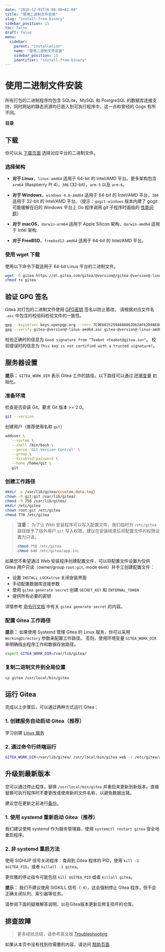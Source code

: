 ```yaml
---
date: "2016-12-01T16:00:00+02:00"
title: "使用二进制文件安装"
slug: "install-from-binary"
sidebar_position: 15
toc: false
draft: false
menu:
  sidebar:
    parent: "installation"
    name: "使用二进制文件安装"
    sidebar_position: 15
    identifier: "install-from-binary"
---
```


# 使用二进制文件安装

所有打包的二进制程序均包含 SQLite，MySQL 和 PostgreSQL 的数据库连接支持，同时网站的静态资源均已嵌入到可执行程序中，这一点和曾经的 Gogs 有所不同。

**目录**


## 下载

你可以从 [下载页面](https://dl.gitea.com/gitea/) 选择对应平台的二进制文件。

### 选择架构

- **对于 Linux**，`linux-amd64` 适用于 64-bit 的 Intel/AMD 平台。更多架构包含 `arm64` (Raspberry PI 4)，`386` (32-bit)，`arm-5` 以及 `arm-6`。

- **对于 Windows**，`windows-4.0-amd64` 适用于 64-bit 的 Intel/AMD 平台，`386` 适用于 32-bit 的 Intel/AMD 平台。（提示：`gogit-windows` 版本内建了 gogit 可能缓解在旧的 Windows 平台上 Go 程序调用 git 子程序时面临的 [性能问题](https://github.com/go-gitea/gitea/pull/15482)）

- **对于 macOS**，`darwin-arm64` 适用于 Apple Silicon 架构，`darwin-amd64` 适用于 Intel 架构.

- **对于 FreeBSD**，`freebsd12-amd64` 适用于 64-bit 的 Intel/AMD 平台。

### 使用 wget 下载

使用以下命令下载适用于 64-bit Linux 平台的二进制文件。

```sh
wget -O gitea https://dl.gitea.com/gitea/@version@/gitea-@version@-linux-amd64
chmod +x gitea
```

## 验证 GPG 签名

Gitea 对打包的二进制文件使用 [GPG密钥](https://keys.openpgp.org/search?q=teabot%40gitea.io) 签名以防止篡改。
请根据对应文件名 `.asc` 中包含的校验码检验文件的一致性。

```sh
gpg --keyserver keys.openpgp.org --recv 7C9E68152594688862D62AF62D9AE806EC1592E2
gpg --verify gitea-@version@-linux-amd64.asc gitea-@version@-linux-amd64
```

校验正确时的信息为 `Good signature from "Teabot <teabot@gitea.io>"`。
校验错误时的信息为 `This key is not certified with a trusted signature!`。

## 服务器设置

**提示：** `GITEA_WORK_DIR` 表示 Gitea 工作的路径。以下路径可以通过 [环境变量](administration/environment-variables.md) 初始化。

### 准备环境

检查是否安装 Git。要求 Git 版本 >= 2.0。

```sh
git --version
```

创建用户（推荐使用名称 `git`）

```sh
adduser \
   --system \
   --shell /bin/bash \
   --gecos 'Git Version Control' \
   --group \
   --disabled-password \
   --home /home/git \
   git
```

### 创建工作路径

```sh
mkdir -p /var/lib/gitea/{custom,data,log}
chown -R git:git /var/lib/gitea/
chmod -R 750 /var/lib/gitea/
mkdir /etc/gitea
chown root:git /etc/gitea
chmod 770 /etc/gitea
```

> **注意：** 为了让 Web 安装程序可以写入配置文件，我们临时为 `/etc/gitea` 路径授予了组外用户 `git` 写入权限。建议在安装结束后将配置文件的权限设置为只读。
>
> ```sh
> chmod 750 /etc/gitea
> chmod 640 /etc/gitea/app.ini
> ```

如果您不希望通过 Web 安装程序创建配置文件，可以将配置文件设置为仅供 Gitea 用户只读（owner/group `root:git`, mode `0640`）并手工创建配置文件：

- 设置 `INSTALL_LOCK=true` 关闭安装界面
- 手动配置数据库连接参数
- 使用 `gitea generate secret` 创建 `SECRET_KEY` 和 `INTERNAL_TOKEN`
- 提供所有必要的密钥

详情参考 [命令行文档](/zh-cn/command-line/) 中有关 `gitea generate secret` 的内容。

### 配置 Gitea 工作路径

**提示：** 如果使用 Systemd 管理 Gitea 的 Linux 服务，你可以采用 `WorkingDirectory` 参数来配置工作路径。 否则，使用环境变量 `GITEA_WORK_DIR` 来明确指出程序工作和数据存放路径。

```sh
export GITEA_WORK_DIR=/var/lib/gitea/
```

### 复制二进制文件到全局位置

```sh
cp gitea /usr/local/bin/gitea
```

## 运行 Gitea

完成以上步骤后，可以通过两种方式运行 Gitea：

### 1. 创建服务自动启动 Gitea（推荐）

学习创建 [Linux 服务](installation/run-as-service-in-ubuntu.md)

### 2. 通过命令行终端运行

```sh
GITEA_WORK_DIR=/var/lib/gitea/ /usr/local/bin/gitea web -c /etc/gitea/app.ini
```

## 升级到最新版本

您可以通过停止程序，替换 `/usr/local/bin/gitea` 并重启来更新到新版本。直接替换可执行程序时不要更改或使用新的文件名称，以避免数据出错。

建议您在更新之前进行[备份](administration/backup-and-restore.md)。

### 1. 使用 systemd 重新启动 Gitea（推荐）

我们建议使用 systemd 作为服务管理器，使用 `systemctl restart gitea` 安全地重启程序。

### 2. 非 systemd 重启方法

使用 SIGHUP 信号关闭程序：查询到 Gitea 程序的 PID，使用 `kill -1 $GITEA_PID`，或者 `killall -1 gitea`。

更优雅的停止指令可能包括 `kill $GITEA_PID` 或者 `killall gitea`。

**提示：** 我们不建议使用 SIGKILL 信号（`-9`），这会强制停止 Gitea 程序，但不会正确关闭队列、索引器等任务。

请参阅下面的疑难解答说明，以在Gitea版本更新后修复损坏的仓库。

## 排查故障

> 更多经验总结，请参考英文版 [Troubleshooting](/en-us/install-from-binary/#troubleshooting)

如果从本页中没有找到你需要的内容，请访问 [帮助页面](help/seek-help.md)
